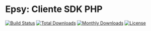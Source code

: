 
Epsy: Cliente SDK PHP
========================

[![Build Status](https://travis-ci.org/epys/wis-php-sdk.svg?branch=master)](https://travis-ci.org/epys/wis-php-sdk)
[![Total Downloads](https://poser.pugx.org/epys/wis-php-sdk/downloads)](https://packagist.org/packages/epys/wis-php-sdk)
[![Monthly Downloads](https://poser.pugx.org/epys/wis-php-sdk/d/monthly)](https://packagist.org/packages/epys/wis-php-sdk)
[![License](https://poser.pugx.org/epys/wis-php-sdk/license)](https://packagist.org/packages/epys/wis-php-sdk)
